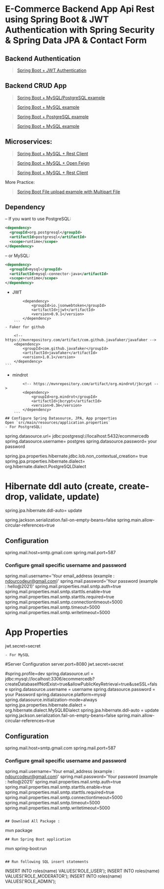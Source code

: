 # E-Commerce Backend App Api Rest using Spring Boot & JWT Authentication with Spring Security & Spring Data JPA & Contact Form

## Backend Authentication

> [Spring Boot + JWT Authentication](https://bezkoder.com/spring-boot-vue-js-authentication-jwt-spring-security/)

## Backend CRUD App

> [Spring Boot + MySQL/PostgreSQL example](https://bezkoder.com/spring-boot-vue-js-crud-example/)

> [Spring Boot + MySQL example](https://bezkoder.com/angular-spring-boot-crud/)

> [Spring Boot + PostgreSQL example](https://bezkoder.com/angular-spring-boot-postgresql/)

> [Spring Boot + MySQL example](https://bezkoder.com/angular-10-spring-boot-crud/)

## Microservices:
> [Spring Boot + MySQL + Rest Client](https://bezkoder.com/integrate-angular-spring-boot/)
 
> [Spring Boot + MySQL + Open Feign](https://bezkoder.com/integrate-angular-spring-boot/)

> [Spring Boot + MySQL + Rest Client](https://bezkoder.com/integrate-angular-spring-boot/)

More Practice:
> [Spring Boot File upload example with Multipart File](https://bezkoder.com/spring-boot-file-upload/)

## Dependency
– If you want to use PostgreSQL:
```xml
<dependency>
  <groupId>org.postgresql</groupId>
  <artifactId>postgresql</artifactId>
  <scope>runtime</scope>
</dependency>
```
– or MySQL:
```xml
<dependency>
  <groupId>mysql</groupId>
  <artifactId>mysql-connector-java</artifactId>
  <scope>runtime</scope>
</dependency>
```
- JWT
```
		<dependency>
			<groupId>io.jsonwebtoken</groupId>
			<artifactId>jjwt</artifactId>
			<version>0.9.1</version>
		</dependency>
    ```
- Faker for github
```
		<!-- https://mvnrepository.com/artifact/com.github.javafaker/javafaker -->
		<dependency>
			<groupId>com.github.javafaker</groupId>
			<artifactId>javafaker</artifactId>
			<version>1.0.1</version>
		</dependency>
    ```
- mindrot
```
		<!-- https://mvnrepository.com/artifact/org.mindrot/jbcrypt -->
		<dependency>
			<groupId>org.mindrot</groupId>
			<artifactId>jbcrypt</artifactId>
			<version>0.3m</version>
		</dependency>
    ```
## Configure Spring Datasource, JPA, App properties
Open `src/main/resources/application.properties`
- For PostgreSQL:
```
spring.datasource.url= jdbc:postgresql://localhost:5432/ecommercedb
spring.datasource.username= postgres
spring.datasource.password= your password

spring.jpa.properties.hibernate.jdbc.lob.non_contextual_creation= true
spring.jpa.properties.hibernate.dialect= org.hibernate.dialect.PostgreSQLDialect

# Hibernate ddl auto (create, create-drop, validate, update)
spring.jpa.hibernate.ddl-auto= update

spring.jackson.serialization.fail-on-empty-beans=false
spring.main.allow-circular-references=true

## Configuration
spring.mail.host=smtp.gmail.com
spring.mail.port=587

### Configure gmail specific username and password
spring.mail.username='Your email_address (example : ndourcodeur@gmail.com)'
spring.mail.password='Your password (example : hello@2021)'
spring.mail.properties.mail.smtp.auth=true
spring.mail.properties.mail.smtp.starttls.enable=true
spring.mail.properties.mail.smtp.starttls.required=true
spring.mail.properties.mail.smtp.connectiontimeout=5000
spring.mail.properties.mail.smtp.timeout=5000
spring.mail.properties.mail.smtp.writetimeout=5000

# App Properties
jwt.secret=secret
```
- For MySQL
```
#Server Configuration
server.port=8080
jwt.secret=secret

#spring.profile=dev
spring.datasource.url = jdbc:mysql://localhost:3306/ecommercedb?createDatabaseIfNotExist=true&allowPublicKeyRetrieval=true&useSSL=false
spring.datasource.username = username
spring.datasource.password = your Password
spring.datasource.platform=mysql
spring.datasource.initialization-mode=always
spring.jpa.properties.hibernate.dialect = org.hibernate.dialect.MySQL8Dialect
spring.jpa.hibernate.ddl-auto = update
spring.jackson.serialization.fail-on-empty-beans=false
spring.main.allow-circular-references=true

## Configuration
spring.mail.host=smtp.gmail.com
spring.mail.port=587

### Configure gmail specific username and password
spring.mail.username='Your email_address (example : ndourcodeur@gmail.com)'
spring.mail.password='Your password (example : hello@2021)'
spring.mail.properties.mail.smtp.auth=true
spring.mail.properties.mail.smtp.starttls.enable=true
spring.mail.properties.mail.smtp.starttls.required=true
spring.mail.properties.mail.smtp.connectiontimeout=5000
spring.mail.properties.mail.smtp.timeout=5000
spring.mail.properties.mail.smtp.writetimeout=5000

```

## Download All Package :
```
mvn package
```
## Run Spring Boot application
```
mvn spring-boot:run
```

## Run following SQL insert statements
```
INSERT INTO roles(name) VALUES('ROLE_USER');
INSERT INTO roles(name) VALUES('ROLE_MODERATOR');
INSERT INTO roles(name) VALUES('ROLE_ADMIN');
```

